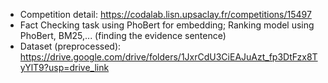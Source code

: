 - Competition detail: https://codalab.lisn.upsaclay.fr/competitions/15497
- Fact Checking task using PhoBert for embedding; Ranking model using PhoBert, BM25,... (finding the evidence sentence)
- Dataset (preprocessed): https://drive.google.com/drive/folders/1JxrCdU3CiEAJuAzt_fp3DtFzx8TyYlT9?usp=drive_link
